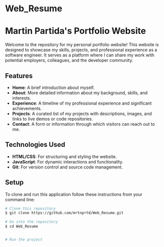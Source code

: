 # Web_Resume
# Martin Partida's Portfolio Website

Welcome to the repository for my personal portfolio website! This website is designed to showcase my skills, projects, and professional experience as a software engineer. It serves as a platform where I can share my work with potential employers, colleagues, and the developer community.

## Features

- **Home**: A brief introduction about myself.
- **About**: More detailed information about my background, skills, and interests.
- **Experience**: A timeline of my professional experience and significant achievements.
- **Projects**: A curated list of my projects with descriptions, images, and links to live demos or code repositories.
- **Contact**: A form or information through which visitors can reach out to me.

## Technologies Used

- **HTML/CSS**: For structuring and styling the website.
- **JavaScript**: For dynamic interactions and functionality.
- **Git**: For version control and source code management.

## Setup

To clone and run this application follow these instructions from your command line:

```bash
# Clone this repository
$ git clone https://github.com/mrtnprtd/Web_Resume.git

# Go into the repository
$ cd Web_Resume


# Run the project

